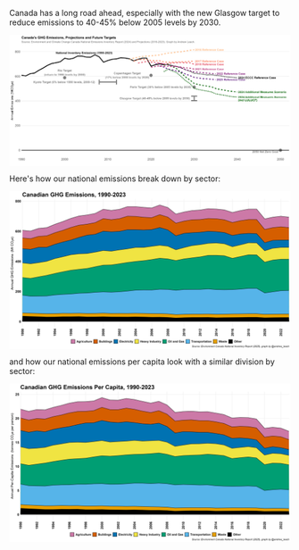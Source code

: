 Canada has a long road ahead, especially with the new Glasgow target to reduce emissions to 40-45% below 2005 levels by 2030.

<a href="images/emissions_and_targets_both.png" target="_blank">
  <img border="0" align="center"  src="images/emissions_and_targets_both.png"/>
</a>


Here's how our national emissions break down by sector:

<a href="images/nir_natl.png" target="_blank">
  <img border="0" align="center"  src="images/nir_natl.png"/>
</a>

and how our national emissions per capita look with a similar division by sector:

<a href="images/natl_per_cap.png" target="_blank">
  <img border="0" align="center"  src="images/natl_per_cap.png"/>
</a>

